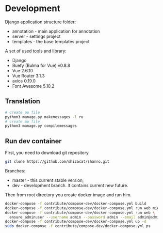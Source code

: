 # Development

Django application structure folder:
- annotation - main application for annotation
- server - settings project
- templates - the base templates project

A set of used tools and library:
- Django
- Buefy (Bulma for Vue) v0.8.8
- Vue 2.6.10
- Vue Router 3.1.3
- axios 0.19.0
- Font Awesome 5.10.2


## Translation

```bash
# create po file
python3 manage.py makemessages -l ru
# create mo file
python3 manage.py compilemessages
```

## Run dev container

First, you need to download git repository.

```bash
git clone https://github.com/shizacat/shanno.git
```

Branches:
- master - this current stable version;
- dev - development branch. It contains current new future.

Then from root directory you create docker image and run him.

```bash
docker-compose -f contribute/compose-dev/docker-compose.yml build
docker-compose -f contribute/compose-dev/docker-compose.yml run web migrate
docker-compose -f contribute/compose-dev/docker-compose.yml run web \
  ensure_adminuser --username admin --password admin --email admin@admin
docker-compose -f contribute/compose-dev/docker-compose.yml up -d
sudo docker-compose -f contribute/compose-dev/docker-compose.yml ps
```
